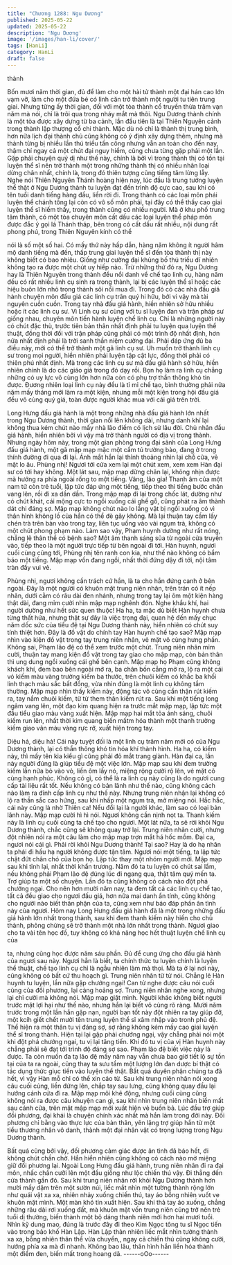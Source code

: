 ```yaml
---
title: "Chương 1288: Ngu Dương"
published: 2025-05-22
updated: 2025-05-22
description: 'Ngu Dương'
image: '/images/han-li/cover/'
tags: [HanLi]
category: HanLi
draft: false
---
```


thành

Bốn mươi năm thời gian, đủ để làm cho một hài tử thành một đại
hán cao lớn vạm vỡ, làm cho một đứa bé có linh căn trở thành
một người tu tiên trung giai. Nhưng từng ấy thời gian, đối với một
tòa thành cổ truyền thừa trăm vạn năm mà nói, chỉ là trôi qua
trong nháy mắt mà thôi.
Ngu Dương thành chính là một tòa được xây dựng từ ba cảnh,
lần đầu tiên là tại Thiên Nguyên cảnh trong thành lập thượng cổ
chi thành.
Mặc dù nó chỉ là thành thị trung bình, hơn nữa lịch đại thành chủ
cũng không có ý định xây dựng thêm, nhưng mà thành từng bị
nhiều lần thú triều tấn công nhưng vẫn an toàn cho đến nay, thậm
chí ngay cả một chút đại nguy hiểm, cũng chưa từng gặp phải
một lần.
Gặp phải chuyện quỷ dị như thế này, chính là bởi vì trong thành
thị có tồn tại luyện thể sĩ nên trở thành một trong những thành thị
có nhiều nhân loại dừng chân nhất, chính là, trong đó thiên tượng
cũng tiếng tăm lừng lẫy.
Nghe nói Thiên Nguyên Thánh hoàng hiện nay, lúc đầu là trung
tướng luyện thể thật ở Ngu Dương thành tu luyện đạt đến trình độ
cực cao, sau khi có tên tuổi danh tiếng hàng đầu, liền rời đi.
Trong thành có các loại môn phái luyện thể chánh tông lại còn có
vô số môn phái, tại đây có thể thấy cao giai luyện thể sĩ hiếm
thấy, trong thành cũng có nhiều người. Mà ở khu phố trung tâm
thành, có một tòa chuyên môn cất dấu các loại luyện thể pháp
môn được đắc ý gọi lá Thánh tháp, bên trong có cất dấu rất
nhiều, nội dung rất phong phú, trong Thiên Nguyên kính có thể

nói là số một số hai.
Có mấy thứ này hấp dẫn, hàng năm không ít người hâm mộ danh
tiếng mà đến, thấp trung giai luyện thể sĩ đến tòa thành thị này
không biết có bao nhiêu. Giống như cường đại khủng bố thú triều
dĩ nhiên không tạo ra được một chút uy hiếp nào.
Trừ những thứ đó ra, Ngu Dương hay là Thiên Nguyên trong
thành đều nổi danh về chế tạo linh cụ, hàng năm đều có rất nhiều
linh cụ sinh ra trong thành, lại bị các luyện thể sĩ hoặc các hiệu
buôn lớn nhỏ trong thành sôi nổi mua đi.
Trong đó có các nhà đấu giá hành chuyện môn đấu giá các linh
cụ trân quý hi hữu, bởi vì vậy mà tài nguyên cuồn cuồn.
Trong tay nhà đấu giá hành, hiền nhiên sở hữu nhiều hoặc ít các
linh cụ sư.
Vì Linh cụ sư cùng với tu sĩ luyện đan và trận pháp sư giống
nhau, chuyên môn tiến hành luyện chế linh cụ.
Chỉ là những người này có chút đặc thù, trước tiên bản thân nhất
định phải tu luyện qua luyện thể thuật, đồng thời đối với trận pháp
cũng phải có một trình độ nhất định, hơn nữa nhất định phải là
trời sanh thần niệm cường đại.
Phải đáp ứng đủ ba điều này, mới có thể trở thành một gã linh cụ
sư. Uh muồn trở thành linh cụ sư trong mọi người, hiền nhiên
phải luyện tập cật lực, đồng thời phải có thiên phú nhất định.
Mà trong các linh cụ sư mà đấu giá hành sở hữu, hiền nhiên
chính là do các giáo giả trong đó dạy rồi.
Bọn họ làm ra linh cụ chẳng những có uy lực vô cùng lớn hơn
nữa còn có phụ trợ thần thông khó tin được.
Đương nhiên loại linh cụ này đều là tỉ mỉ chế tạo, bình thường
phải nữa năm mấy tháng mới làm ra một kiện, nhưng mỗi một
kiện trong hội đấu giá đều vô cùng quý giá, toàn được người khác
mua với cái giá trên trời.

Long Hưng đấu giá hành là một trong những nhà đấu giá hành
lớn nhất trong Ngu Dương thành, thời gian nổi lên không dài,
nhưng danh khí lại không thua kém chút nào mấy nhà lão điếm có
lịch sử lâu đời.
Chủ nhân đầu giá hành, hiển nhiên bởi vì vậy mà trở thành người
có địa vị trong thành.
Nhưng ngày hôm này, trong một gian phòng trong đại sãnh của
Long Hưng đấu giá hành, một gã mập mạp mặc một cẩm tú
trường bào, đang ở trong thính đường đi qua đi lại.
Ánh mắt hắn lại thỉnh thoảng nhìn lại chỗ cửa, vẻ mặt lo âu.
Phùng nhị! Ngươi tới cửa xem lại một chút xem, xem xem Hàn đại
sư có tới hay không. Một lát sau, mập mạp dừng chân lại, không
nhịn được mà hướng ra phía ngoài rống to một tiếng.
Vâng, lão gia!
Thanh âm của một nam tử còn trẻ tuổi, lập tức đáp ứng một tiếng,
tiếp theo thì tiếng bước chân vang lên, rồi đi xa dần dần.
Trong mập mạp đi lại trong chốc lát, dường như có chút khát, cái
mộng cực to ngồi xuống cái ghế gỗ, cũng phát ra âm thành dát
chi đáng sợ.
Mập mạp không chút nào lo lắng vật bị ngồi xuống có vì thân hình
không lồ của hắn có thể đè gãy không. Mà lại thuận tay cầm lấy
chén trà trên bàn vào trong tay, liên tục uống vào vài ngụm trà,
không có một chút phong phạm nào.
Làm sao vậy, Phạm huynh dường như rất nóng, chẳng lẽ thân thể
có bệnh sao? Một âm thanh sáng sủa từ ngoài cửa truyền vào,
tiếp theo là một người trực tiếp từ bên ngoài đi tới.
Hàn huynh, ngươi cuối cùng cũng tới, Phùng nhị tên ranh con kia,
như thế nào không có bẩm báo một tiếng. Mập mạp vốn đang
ngồi, nhất thời đứng dậy đi tới, nội tâm tràn đầy vui vẻ.

Phùng nhị, ngươi không cần trách cứ hắn, là ta cho hắn đứng
canh ở bên ngoài.
Đây là một người có khuôn mặt trung niên nhân, trên trán có ít
nếp nhăn, dưới cằm có râu dài đen nhánh, nhưng trong tay lại ôm
một kiện hàng thật dài, đang mỉm cười nhìn mập mạp nghênh
đón.
Nghe khẩu khí, hai người dường như hết sức quen thuộc!
Ha ha, ta mặc dù biết Hàn huynh chưa từng thất hứa, nhưng thật
sự đây là việc trọng đại, quan hệ đến mấy chục năm dốc sức của
tiểu đệ tại Ngu Dương thành này, hiển nhiên có chút suy tính thiệt
hơn. Đây là đồ vật do chính tay Hàn huynh chế tạo sao? Mập
mạp nhìn vào kiện đồ vật trong tay trung niên nhân, vẻ mặt vô
cùng hưng phấn.
Không sai, Phạm lão đệ có thể xem trước một chút. Trung niên
nhân mỉm cười, thuận tay mang kiện đồ vật trong tay giao cho
mập mạp, còn bản thân thì ung dung ngồi xuống cái ghế bên
cạnh.
Mập mạp họ Phạm cũng không khách khí, đem bao bên ngoài mở
ra, ba chân bốn cẳng mở ra, lộ ra một cái vỏ kiếm màu vàng
trường kiếm ba thước, trên chuôi kiếm có khắc ba khối linh thạch
màu sắc bất đồng, vừa nhìn đúng là một linh cụ không tầm
thường.
Mập mạp nhìn thấy kiếm này, động tác vô cùng cẩn thận rút kiếm
ra, tay nắm chuôi kiếm, từ từ them thân kiếm rút ra.
Sau khi một tiếng long ngâm vang lên, một đạo kim quang hiện ra
trước mắt mập mạp, lập tức một đầu tiểu giao màu vàng xuất
hiện.
Mập mạp hai mắt tỏa ánh sáng, chuôi kiếm run lên, nhất thời kim
quang biến mấtm hóa thành một thanh trường kiếm giao vân màu
vàng rực rỡ, xuất hiện trong tay.

Diệu hả, diệu hả! Cái này tuyệt đối là một linh cụ trăm năm mới có
của Ngu Dương thành, lại có thần thông khó tin hóa khí thành
hình. Ha ha, có kiếm này, thì mấy tên kia kiểu gì cũng phải đỏ mắt
trang giành. Hàn đại ca, lần này người đúng là giúp tiểu đệ một
việc lớn. Mập mạp sau khi đem trường kiếm lần nữa bỏ vào vỏ,
liền ôm lấy nó, miệng rộng cười rộ lên, vẻ mặt cô cùng hạnh
phúc.
Không có gì, có thể là ra linh cụ này cũng là do ngươi cung cấp
tài liệu rất tốt. Nếu không có bản lãnh như thế nào, cũng không
cách nào làm ra đỉnh cấp linh cụ như thế này. Nhưng trung niên
nhận lại không có lộ ra thần sắc cao hứng, sau khi nhấp một
ngụm trà, mở miệng nói.
Hắc hắc, cái này cũng là nhờ Thiên ca! Nếu đổi lại là người khác,
làm sao có loại bản lãnh này. Mập mạp cười hì hì nói.
Ngươi không cần nịnh nọt ta. Thanh kiếm này là linh cụ cuối cùng
ta chế tạo cho ngươi. Một lát nữa, ta sẽ rời khỏi Ngu Dương
thành, chắc cũng sẽ không quay trở lại. Trung niên nhân cười,
nhưng đột nhiên nói ra một câu làm cho mập mạp trợn mắt há
hốc mồm.
Đại ca, ngươi nói cái gì. Phải rời khỏi Ngu Dương thành! Tại sao?
Hay là do hạ nhân ta phái đi hầu hạ người không được tận tâm.
Ngươi nói một tiếng, ta lập tức chặt đứt chân chó của bọn họ. Lập
tức thay một nhóm người mới. Mập mạp sau khi tỉnh lại, nhất thời
khẩn trương.
Năm đó ta tu luyện có chút sai lầm, nếu không phải Phạm lão đệ
đúng lúc đi ngang qua, thật tâm quý mến ta. Trợ giúp ta một số
chuyện. Lần đó ta cũng không có cách nào đột phá chướng ngại.
Cho nên hơn mười năm nay, ta đem tất cả các linh cụ chế tạo, tất
cả đều giao cho ngươi đấu giá, hơn nữa mai danh ẩn tính, cũng
không cho người nào biết thân phận của ta, cũng xem như báo
đáp phần ân tình này cùa ngươi. Hôm nay Long Hưng đấu giá
hành đã là một trong những đấu giá hành lớn nhất trong thành,
sau khi đem thanh kiếm này hiến cho chủ thành, phỏng chừng sẽ
trở thành một nhà lớn nhất trong thành. Ngươi giao cho ta vài tên
học đồ, tuy không có khả năng học hết thuật luyện chế linh cụ của

ta, nhưng cũng học được năm sáu phần. Đủ để cung ứng cho
đấu giá hành của ngươi sau này. Ngươi hẳn là biết, ta chính thức
tu luyện chính là luyện thể thuật, chế tạo linh cụ chỉ là ngẫu nhiên
làm mà thọi. Mà ta ở lại nơi này, cũng không có bất cứ thu hoạch
gì. Trung niên nhân từ từ nói.
Chẳng lẻ Hàn huynh tu luyện, lần nữa gặp chướng ngại! Can tử
nghe được câu nói cuối cùng của đối phương, lại càng hoảng sợ.
Trung niên nhân nghe xong, nhưng lại chỉ cười mà không nói.
Mập mạp giật mình.
Người khác không biết người trước mặt lợi hại như thế nào,
nhưng hắn lại biết vô cùng rõ ràng.
Mười năm trước trong một lần hắn gặp nạn, người bạn tốt này đột
nhiên ra tay giúp đỡ, một kcíh giết chết mười tên trung luyện thể
sĩ xâm nhập vào tronh phủ đệ. Thể hiện ra một thân tu vị đáng sợ,
sợ rằng không kém mấy cao giai luyện thể sĩ trong thành. Hiện tại
lại gặp phải chướng ngại, vậy chẳng phải nói một khi đột phá
chướng ngại, tu vị lại tăng tiến. Khi đó tu vị của vị Hàn huynh này
chẳng phải sẽ đạt tới trình độ đáng sợ sao.
Phạm lão đệ biết việc này là được. Ta còn muốn đa tạ lão đệ mấy
năm nay vẫn chưa bao giờ tiết lộ sự tồn tại của ta ra ngoài, cũng
thay ta sưu tầm một lượng lớn đan dược bí thật có tác dụng thức
giục tiến vào luyện thể thật. Bất quá duyên phận chúng ta đã hết,
vì vậy Hàn mỗ chỉ có thể xin cáo từ. Sau khi trung niên nhân nói
xong câu cuối củng, liền đứng lên, chắp tay sau lưng, cũng không
quay đầu lại hướng cánh cửa đi ra.
Mập mạp môi khẽ động, nhưng cuối cùng cũng không nói ra được
câu khuyện can gì, sau khi nhìn trung niên nhân biến mất sau
cánh cửa, trên mặt mập mạp mới xuất hiện vẻ buồn bả.
Lúc đầu trợ giúp đồi phương, đại khái là chuyện chính xác nhất
mà hắn làm trong đời này. Đối phương chỉ bằng vào thực lực của
bản thân, yên lặng trợ giúp hắn từ một tiểu thương nhân vô danh,
thành một đại nhân vật có trọng lượng trong Ngu Dương thành.

Bất quá cũng bởi vậy, đối phương cảm giác được ân tình đã báo
hết, đi không chút chần chờ.
Hắn hiển nhiên cũng không có cách nào mở miệng giữ đối
phương lại.
Ngoài Long Hưng đấu giá hành, trung niên nhân đi ra đại môn,
nhấc chân cưỡi lên một đầu giống như lộc chiến thú vậy. Đi thẳng
đến cửa thành gần đó.
Sau khi trung niên nhân rời khỏi Ngu Dương thành hơn mười mấy
dặm trên một sườn núi, liếc mắt nhìn một tường thành rộng lớn
như quái vật xa xa, nhiên nhảy xuống chiến thú, tay áo bổng
nhiên vuốt ve khuôn mặt mình.
Một màn khó tin xuất hiện.
Sau khi thả tay áo xuống, chẳng những râu dài rơi xuống đất, mà
khuôn mặt vốn trung niên cũng trở nên trẻ tuổi dị thường, biến
thành một bộ dáng thanh niên mới hơn hai mươi tuổi.
Nhìn kỹ dung mao, đúng là trước đây đi theo Kim Ngọc tông tu sĩ
Ngọc tiến vào trong bảo khố Hàn Lập.
Hàn Lập thản nhiên liếc mắt nhìn tường thành xa xa, bỗng nhiên
thân thể vừa chuyển,, ngay cả chiến thú cũng không cưỡi, hướng
phía xa mà đi nhanh.
Không bao lâu, thân hình hắn liền hóa thành một điểm đen, biến
mất trong hoang dã.
------oOo------
